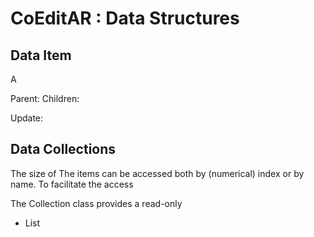 # CoEditAR : Data Structures



## Data Item

A

Parent:
Children:

Update:

## Data Collections

The size of 
The items can be accessed both by (numerical) index or by name. 
To facilitate the access

The Collection class provides a read-only 

* List

